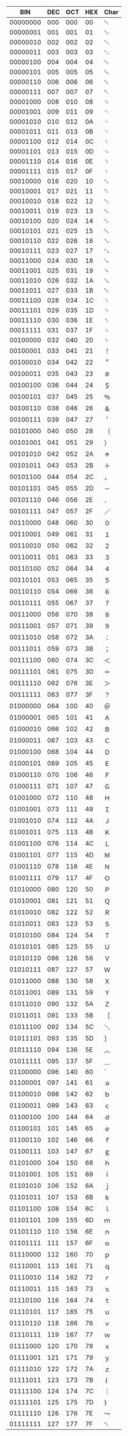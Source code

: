 BIN     |DEC     |OCT     |HEX     |Char
--------|--------|--------|--------|--------
00000000|000     |000     |00      |␀
00000001|001     |001     |01      |␁
00000010|002     |002     |02      |␂
00000011|003     |003     |03      |␃
00000100|004     |004     |04      |␄
00000101|005     |005     |05      |␅
00000110|006     |006     |06      |␆
00000111|007     |007     |07      |␇
00001000|008     |010     |08      |␈
00001001|009     |011     |09      |␉
00001010|010     |012     |0A      |␊
00001011|011     |013     |0B      |␋
00001100|012     |014     |0C      |␌
00001101|013     |015     |0D      |␍
00001110|014     |016     |0E      |␎
00001111|015     |017     |0F      |␏
00010000|016     |020     |10      |␐
00010001|017     |021     |11      |␑
00010010|018     |022     |12      |␒
00010011|019     |023     |13      |␓
00010100|020     |024     |14      |␔
00010101|021     |025     |15      |␕
00010110|022     |026     |16      |␖
00010111|023     |027     |17      |␗
00011000|024     |030     |18      |␘
00011001|025     |031     |19      |␙
00011010|026     |032     |1A      |␚
00011011|027     |033     |1B      |␛
00011100|028     |034     |1C      |␜
00011101|029     |035     |1D      |␝
00011110|030     |036     |1E      |␞
00011111|031     |037     |1F      |␟
00100000|032     |040     |20      |␠
00100001|033     |041     |21      |！
00100010|034     |042     |22      |＂
00100011|035     |043     |23      |＃
00100100|036     |044     |24      |＄
00100101|037     |045     |25      |％
00100110|038     |046     |26      |＆
00100111|039     |047     |27      |＇
00101000|040     |050     |28      |（
00101001|041     |051     |29      |）
00101010|042     |052     |2A      |＊
00101011|043     |053     |2B      |＋
00101100|044     |054     |2C      |，
00101101|045     |055     |2D      |－
00101110|046     |056     |2E      |．
00101111|047     |057     |2F      |／
00110000|048     |060     |30      |０
00110001|049     |061     |31      |１
00110010|050     |062     |32      |２
00110011|051     |063     |33      |３
00110100|052     |064     |34      |４
00110101|053     |065     |35      |５
00110110|054     |066     |36      |６
00110111|055     |067     |37      |７
00111000|056     |070     |38      |８
00111001|057     |071     |39      |９
00111010|058     |072     |3A      |：
00111011|059     |073     |3B      |；
00111100|060     |074     |3C      |＜
00111101|061     |075     |3D      |＝
00111110|062     |076     |3E      |＞
00111111|063     |077     |3F      |？
01000000|064     |100     |40      |＠
01000001|065     |101     |41      |Ａ
01000010|066     |102     |42      |Ｂ
01000011|067     |103     |43      |Ｃ
01000100|068     |104     |44      |Ｄ
01000101|069     |105     |45      |Ｅ
01000110|070     |106     |46      |Ｆ
01000111|071     |107     |47      |Ｇ
01001000|072     |110     |48      |Ｈ
01001001|073     |111     |49      |Ｉ
01001010|074     |112     |4A      |Ｊ
01001011|075     |113     |4B      |Ｋ
01001100|076     |114     |4C      |Ｌ
01001101|077     |115     |4D      |Ｍ
01001110|078     |116     |4E      |Ｎ
01001111|079     |117     |4F      |Ｏ
01010000|080     |120     |50      |Ｐ
01010001|081     |121     |51      |Ｑ
01010010|082     |122     |52      |Ｒ
01010011|083     |123     |53      |Ｓ
01010100|084     |124     |54      |Ｔ
01010101|085     |125     |55      |Ｕ
01010110|086     |126     |56      |Ｖ
01010111|087     |127     |57      |Ｗ
01011000|088     |130     |58      |Ｘ
01011001|089     |131     |59      |Ｙ
01011010|090     |132     |5A      |Ｚ
01011011|091     |133     |5B      |［
01011100|092     |134     |5C      |＼
01011101|093     |135     |5D      |］
01011110|094     |136     |5E      |︿
01011111|095     |137     |5F      |＿
01100000|096     |140     |60      |`
01100001|097     |141     |61      |ａ
01100010|098     |142     |62      |ｂ
01100011|099     |143     |63      |ｃ
01100100|100     |144     |64      |ｄ
01100101|101     |145     |65      |ｅ
01100110|102     |146     |66      |ｆ
01100111|103     |147     |67      |ｇ
01101000|104     |150     |68      |ｈ
01101001|105     |151     |69      |ｉ
01101010|106     |152     |6A      |ｊ
01101011|107     |153     |6B      |ｋ
01101100|108     |154     |6C      |ｌ
01101101|109     |155     |6D      |ｍ
01101110|110     |156     |6E      |ｎ
01101111|111     |157     |6F      |ｏ
01110000|112     |160     |70      |ｐ
01110001|113     |161     |71      |ｑ
01110010|114     |162     |72      |ｒ
01110011|115     |163     |73      |ｓ
01110100|116     |164     |74      |ｔ
01110101|117     |165     |75      |ｕ
01110110|118     |166     |76      |ｖ
01110111|119     |167     |77      |ｗ
01111000|120     |170     |78      |ｘ
01111001|121     |171     |79      |ｙ
01111010|122     |172     |7A      |ｚ
01111011|123     |173     |7B      |｛
01111100|124     |174     |7C      |｜
01111101|125     |175     |7D      |｝
01111110|126     |176     |7E      |～
01111111|127     |177     |7F      |␡